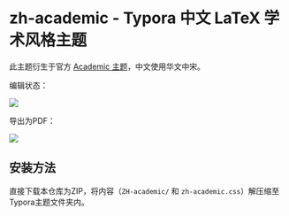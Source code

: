 # zh-academic - Typora 中文 LaTeX 学术风格主题

此主题衍生于官方 [Academic 主题](https://theme.typora.io/theme/Academic/)，中文使用华文中宋。

编辑状态：

![](https://i.loli.net/2019/05/09/5cd3e7cd02e0e.png)

导出为PDF：

![](https://i.loli.net/2019/05/09/5cd3e9284a5e3.png)

## 安装方法

直接下载本仓库为ZIP，将内容（`ZH-academic/` 和 `zh-academic.css`）解压缩至Typora主题文件夹内。